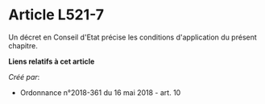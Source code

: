 # Article L521-7

Un décret en Conseil d'Etat précise les conditions d'application du présent chapitre.

**Liens relatifs à cet article**

_Créé par_:

  - Ordonnance n°2018-361 du 16 mai 2018 - art. 10
